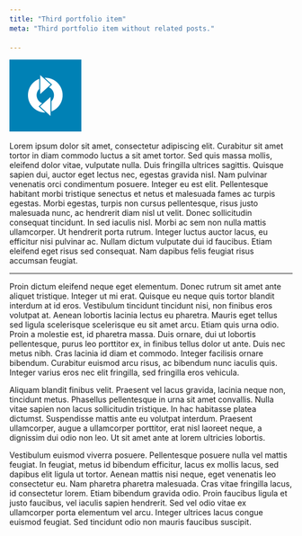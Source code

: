 ```yaml
---
title: "Third portfolio item"
meta: "Third portfolio item without related posts."

---
```

![2](../../public/portfolio/2.png)

Lorem ipsum dolor sit amet, consectetur adipiscing elit. Curabitur sit amet tortor in diam commodo luctus a sit amet tortor. Sed quis massa mollis, eleifend dolor vitae, vulputate nulla. Duis fringilla ultrices sagittis. Quisque sapien dui, auctor eget lectus nec, egestas gravida nisl. Nam pulvinar venenatis orci condimentum posuere. Integer eu est elit. Pellentesque habitant morbi tristique senectus et netus et malesuada fames ac turpis egestas. Morbi egestas, turpis non cursus pellentesque, risus justo malesuada nunc, ac hendrerit diam nisl ut velit. Donec sollicitudin consequat tincidunt. In sed iaculis nisl. Morbi ac sem non nulla mattis ullamcorper. Ut hendrerit porta rutrum. Integer luctus auctor lacus, eu efficitur nisi pulvinar ac. Nullam dictum vulputate dui id faucibus. Etiam eleifend eget risus sed consequat. Nam dapibus felis feugiat risus accumsan feugiat.

---
Proin dictum eleifend neque eget elementum. Donec rutrum sit amet ante aliquet tristique. Integer ut mi erat. Quisque eu neque quis tortor blandit interdum at id eros. Vestibulum tincidunt tincidunt nisi, non finibus eros volutpat at. Aenean lobortis lacinia lectus eu pharetra. Mauris eget tellus sed ligula scelerisque scelerisque eu sit amet arcu. Etiam quis urna odio. Proin a molestie est, id pharetra massa. Duis ornare, dui ut lobortis pellentesque, purus leo porttitor ex, in finibus tellus dolor ut ante. Duis nec metus nibh. Cras lacinia id diam et commodo. Integer facilisis ornare bibendum. Curabitur euismod arcu risus, ac bibendum nunc iaculis quis. Integer varius eros nec elit fringilla, sed fringilla eros vehicula.

Aliquam blandit finibus velit. Praesent vel lacus gravida, lacinia neque non, tincidunt metus. Phasellus pellentesque in urna sit amet convallis. Nulla vitae sapien non lacus sollicitudin tristique. In hac habitasse platea dictumst. Suspendisse mattis ante eu volutpat interdum. Praesent ullamcorper, augue a ullamcorper porttitor, erat nisl laoreet neque, a dignissim dui odio non leo. Ut sit amet ante at lorem ultricies lobortis.

Vestibulum euismod viverra posuere. Pellentesque posuere nulla vel mattis feugiat. In feugiat, metus id bibendum efficitur, lacus ex mollis lacus, sed dapibus elit ligula ut tortor. Aenean mattis nisi neque, eget venenatis leo consectetur eu. Nam pharetra pharetra malesuada. Cras vitae fringilla lacus, id consectetur lorem. Etiam bibendum gravida odio. Proin faucibus ligula et justo faucibus, vel iaculis sapien hendrerit. Sed vel odio vitae ex ullamcorper porta elementum vel arcu. Integer ultrices lacus congue euismod feugiat. Sed tincidunt odio non mauris faucibus suscipit.
